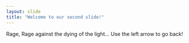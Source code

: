 ```yaml
---
layout: slide
title: "Welcome to our second slide!"
---
```

Rage, Rage against the dying of the light...
Use the left arrow to go back!
